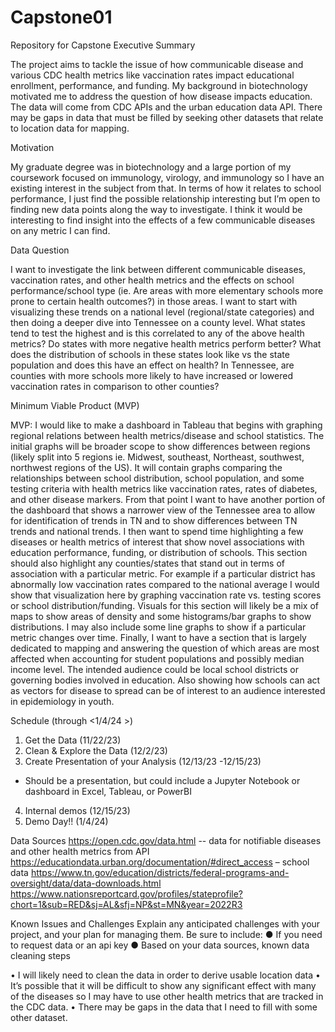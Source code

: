 # Capstone01
Repository for Capstone
Executive Summary

The project aims to tackle the issue of how communicable disease and various CDC health metrics like vaccination rates impact educational enrollment, performance, and funding.  My background in biotechnology motivated me to address the question of how disease impacts education.  The data will come from CDC APIs and the urban education data API.  There may be gaps in data that must be filled by seeking other datasets that relate to location data for mapping. 

Motivation

My graduate degree was in biotechnology and a large portion of my coursework focused on immunology, virology, and immunology so I have an existing interest in the subject from that.  In terms of how it relates to school performance, I just find the possible relationship interesting but I’m open to finding new data points along the way to investigate.  I think it would be interesting to find insight into the effects of a few communicable diseases on any metric I can find.

Data Question

 I want to investigate the link between different communicable diseases, vaccination rates, and other health metrics and the effects on school performance/school type (ie. Are areas with more elementary schools more prone to certain health outcomes?) in those areas.  I want to start with visualizing these trends on a national level (regional/state categories) and then doing a deeper dive into Tennessee on a county level.  What states tend to test the highest and is this correlated to any of the above health metrics? Do states with more negative health metrics perform better?  What does the distribution of schools in these states look like vs the state population and does this have an effect on health?  In Tennessee, are counties with more schools more likely to have increased or lowered vaccination rates in comparison to other counties? 

Minimum Viable Product (MVP)

MVP:  I would like to make a dashboard in Tableau that begins with graphing regional relations between health metrics/disease and school statistics.  The initial graphs will be broader scope to show differences between regions (likely split into 5 regions ie. Midwest, southeast, Northeast, southwest, northwest regions of the US). It will contain graphs comparing the relationships between school distribution, school population, and some testing criteria with health metrics like vaccination rates, rates of diabetes, and other disease markers.  From that point I want to have another portion of the dashboard that shows a narrower view of the Tennessee area to allow for identification of trends in TN and to show differences between TN trends and national trends.    I then want to spend time highlighting a few diseases or health metrics of interest that show novel associations with education performance, funding, or distribution of schools.  This section should also highlight any counties/states that stand out in terms of association with a particular metric.  For example if a particular district has abnormally low vaccination rates compared to the national average I would show that visualization here by graphing vaccination rate vs. testing scores or school distribution/funding.  Visuals for this section will likely be a mix of maps to show areas of density and some histograms/bar graphs to show distributions.  I may also include some line graphs to show if a particular metric changes over time.  Finally, I want to have a section that is largely dedicated to mapping and answering the question of which areas are most affected when accounting for student populations and possibly median income level.  The intended audience could be local school districts or governing bodies involved in education.  Also showing how schools can act as vectors for disease to spread can be of interest to an audience interested in epidemiology in youth.

Schedule (through <1/4/24 >)
1.	Get the Data (11/22/23)
2.	Clean & Explore the Data (12/2/23)
3.	Create Presentation of your Analysis (12/13/23 -12/15/23)
-	Should be a presentation, but could include a Jupyter Notebook or dashboard in Excel, Tableau, or PowerBI
4.	Internal demos (12/15/23)
5.	Demo Day!! (1/4/24)

Data Sources
https://open.cdc.gov/data.html  -- data for notifiable diseases and other health metrics from API
https://educationdata.urban.org/documentation/#direct_access – school data 
https://www.tn.gov/education/districts/federal-programs-and-oversight/data/data-downloads.html
https://www.nationsreportcard.gov/profiles/stateprofile?chort=1&sub=RED&sj=AL&sfj=NP&st=MN&year=2022R3


Known Issues and Challenges
Explain any anticipated challenges with your project, and your plan for managing them. Be sure to include:
●	If you need to request data or an api key
●	Based on your data sources, known data cleaning steps

•	I will likely need to clean the data in order to derive usable location data
•	It’s possible that it will be difficult to show any significant effect with many of the diseases so I may have to use other health metrics that are tracked in the CDC data.
•	There may be gaps in the data that I need to fill with some other dataset.  
